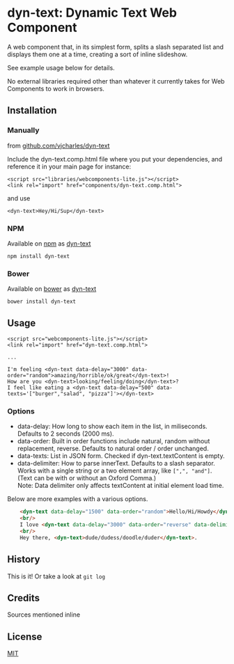 # dyn-text: Dynamic Text Web Component

A web component that, in its simplest form, splits a slash separated list and displays them one at a time, creating a sort of inline slideshow.

See example usage below for details. 

No external libraries required other than whatever it currently takes for Web Components to work in browsers. 

## Installation

### Manually

from [github.com/vjcharles/dyn-text](https://github.com/vjcharles/dyn-text)

Include the dyn-text.comp.html file where you put your dependencies, and reference it in your main page for instance:

    <script src="libraries/webcomponents-lite.js"></script>
    <link rel="import" href="components/dyn-text.comp.html">

and use

    <dyn-text>Hey/Hi/Sup</dyn-text>

### NPM


Available on [npm](https://www.npmjs.com/) as [dyn-text](https://www.npmjs.com/package/dyn-text)

    npm install dyn-text


### Bower

Available on [bower](https://bower.io/) as [dyn-text](https://github.com/vjcharles/dyn-text)

    bower install dyn-text

## Usage

    <script src="webcomponents-lite.js"></script>
    <link rel="import" href="dyn-text.comp.html">

    ...

    I'm feeling <dyn-text data-delay="3000" data-order="random">amazing/horrible/ok/great</dyn-text>!
    How are you <dyn-text>looking/feeling/doing</dyn-text>?
    I feel like eating a <dyn-text data-delay="500" data-texts='["burger","salad", "pizza"]'></dyn-text>

### Options

* data-delay: How long to show each item in the list, in miliseconds. Defaults to 2 seconds (2000 ms).
* data-order: Built in order functions include natural, random without replacement, reverse. Defaults to natural order / order unchanged.
* data-texts: List in JSON form. Checked if dyn-text.textContent is empty.
* data-delimiter: How to parse innerText. Defaults to a slash separator. Works with a single string or a two element array, like `[",", "and"]`. (Text can be with or without an Oxford Comma.)  
  Note: Data delimiter only affects textContent at initial element load time.  


Below are more examples with a various options.

<!---
```
<custom-element-demo>
  <template>
    <script src="webcomponents-lite.js"></script>
    <link rel="import" href="dyn-text.comp.html">
    <next-code-block></next-code-block>    
  </template>
</custom-element-demo>
```
-->

```html
    <dyn-text data-delay="1500" data-order="random">Hello/Hi/Howdy</dyn-text>
    <br/>
    I love <dyn-text data-delay="3000" data-order="reverse" data-delimiter='[",","or"]'>apples, bananas or strawberries</dyn-text> with peanut butter.
    <br/>
    Hey there, <dyn-text>dude/dudess/doodle/duder</dyn-text>.
```

## History

This is it! Or take a look at `git log`

## Credits

Sources mentioned inline

## License

[MIT](LICENSE)

